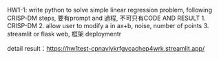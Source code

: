 HW1-1: write python to solve simple linear regression problem, following CRISP-DM steps, 要有prompt and 過程, 不可只有CODE AND RESULT 1. CRISP-DM 2. allow user to modify a in ax+b, noise, number of points 3. streamlit or flask web, 框架 deploymentr 

detail result：https://hw1test-cpnavlykrfgvcachep4wrk.streamlit.app/
